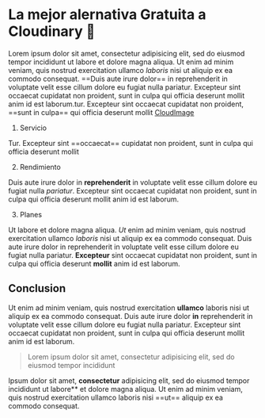 <Tags>
  <Badge title="html" tag="html"/>
  <Badge title="javascript" tag="javascript"/>
  <Badge title="dev" tag="dev"/>
</Tags>

# La mejor alernativa Gratuita a Cloudinary 🚀

<Author text="Updated: March 23, 24">

Lorem ipsum dolor sit amet, consectetur adipisicing elit, sed do eiusmod
tempor incididunt ut labore et dolore magna aliqua. Ut enim ad minim veniam,
quis nostrud exercitation ullamco *laboris* nisi ut aliquip ex ea commodo
consequat. ==Duis aute irure dolor== in reprehenderit in voluptate velit esse
cillum dolore eu fugiat nulla pariatur. Excepteur sint occaecat cupidatat non
proident, sunt in culpa qui officia deserunt mollit anim id est laborum.tur. Excepteur sint occaecat cupidatat non
proident, ==sunt in culpa== qui officia deserunt mollit [CloudImage](www.cloudimage.io)

1. Servicio

Tur. Excepteur sint ==occaecat== cupidatat non
proident, sunt in culpa qui officia deserunt mollit

2. Rendimiento

Duis aute irure dolor in **reprehenderit** in voluptate velit esse
cillum dolore eu fugiat nulla *pariatur*. Excepteur sint occaecat cupidatat non
proident, sunt in culpa qui officia deserunt mollit anim id est laborum.

3. Planes

Ut labore et dolore magna aliqua. *Ut* enim ad minim veniam,
quis nostrud exercitation ullamco *laboris* nisi ut aliquip ex ea commodo
consequat. Duis aute irure dolor in reprehenderit in voluptate velit esse
cillum dolore eu fugiat nulla pariatur. **Excepteur** sint occaecat cupidatat non
proident, sunt in culpa qui officia deserunt **mollit** anim id est laborum.

## Conclusion

Ut enim ad minim veniam,
quis nostrud exercitation **ullamco** laboris nisi ut aliquip ex ea commodo
consequat. Duis aute irure dolor **in** reprehenderit in voluptate velit esse
cillum dolore eu fugiat nulla pariatur. Excepteur sint occaecat cupidatat non
proident, sunt in culpa qui officia deserunt mollit anim id est laborum.

> Lorem ipsum dolor sit amet, consectetur adipisicing elit, sed do eiusmod
tempor incididunt 

Ipsum dolor sit amet, **consectetur** adipisicing elit, sed do eiusmod
tempor incididunt ut labore** et dolore magna aliqua. Ut enim ad minim veniam,
quis nostrud exercitation ullamco laboris nisi ==ut== aliquip ex ea commodo
consequat.
